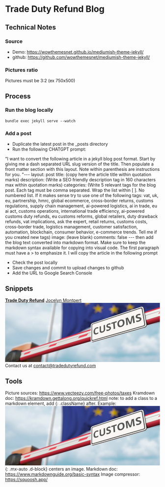 # Trade Duty Refund Blog
## Technical Notes
### Source
- Demo: https://wowthemesnet.github.io/mediumish-theme-jekyll/
- github: https://github.com/wowthemesnet/mediumish-theme-jekyll/

### Pictures ratio
Pictures must be 3:2 (ex 750x500)

## Process
### Run the blog locally

```
bundle exec jekyll serve --watch
```
### Add a post
- Duplicate the latest post in the _posts directory
- Run the following CHATGPT prompt:

"I want to convert the following article in a jekyll blog post format. Start by giving me a dash separated URL slug version of the title. Then populate a front matter section with this layout. Note within parenthesis are instructions for you. "--- 
layout: post
title: (copy here the article title within quotation marks)
description: (Write a SEO friendly description tag in 160 characters max within quotation marks) 
categories: (Write 5 relevant tags for the blog post. Each tag must be comma separated. Wrap the list within [ ]. No numbered list. If it makes sense try to use one of the following tags: vat, uk, eu, partnership, hmrc, global ecommerce, cross-border returns, customs regulations, supply chain management, ai-powered logistics, ai in trade, eu ai act, customs operations, international trade efficiency, ai-powered customs duty refunds, eu customs reforms, global retailers, duty drawback refunds, vat implications, ask the expert, retail returns, customs costs, cross-border trade, logistics management, customer satisfaction, automation, blockchain, consumer behavior, e-commerce trends. Tell me if you created new tags)
image: (leave blank) 
comments: false
--- then add the blog text converted into markdown format. Make sure to keep the markdown syntax available for copying into visual code. The first paragraph must have a > to emphasize it. I will copy the article in the following prompt




- Check the post locally
- Save changes and commit to upload changes to github
- Add the URL to Google Search Console

## Snippets
[**Trade Duty Refund**](https://tradedutyrefund.com)
[Jocelyn Montpert](https://tradedutyrefund.com/jocelyn-montpert.html)
![Image description](/assets/images/20240412-2.jpg)
Contact us at [contact@tradedutyrefund.com](mailto:contact@tradedutyrefund.com)

## Tools

Picture sources: https://www.vecteezy.com/free-photos/taxes
Kramdown doc: https://kramdown.gettalong.org/quickref.html
  note: to add a class to a markdown element, add {: .className} after. Example:![Image description](/assets/images/20240412-2.jpg) {: .mx-auto .d-block} centers an image.
Markdown doc: https://www.markdownguide.org/basic-syntax
Image compressor: https://squoosh.app/